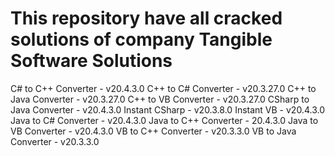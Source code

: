 # This repository have all cracked solutions of company Tangible Software Solutions

C# to C++ Converter - v20.4.3.0
C++ to C# Converter - v20.3.27.0
C++ to Java Converter - v20.3.27.0
C++ to VB Converter - v20.3.27.0
CSharp to Java Converter - v20.4.3.0
Instant CSharp - v20.3.8.0
Instant VB - v20.4.3.0
Java to C# Converter - v20.4.3.0
Java to C++ Converter - 20.4.3.0
Java to VB Converter - v20.4.3.0
VB to C++ Converter - v20.3.3.0
VB to Java Converter - v20.3.3.0

